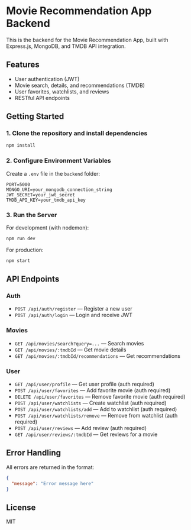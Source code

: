 # Movie Recommendation App Backend

This is the backend for the Movie Recommendation App, built with Express.js, MongoDB, and TMDB API integration.

## Features
- User authentication (JWT)
- Movie search, details, and recommendations (TMDB)
- User favorites, watchlists, and reviews
- RESTful API endpoints

## Getting Started

### 1. Clone the repository and install dependencies
```bash
npm install
```

### 2. Configure Environment Variables
Create a `.env` file in the `backend` folder:
```
PORT=5000
MONGO_URI=your_mongodb_connection_string
JWT_SECRET=your_jwt_secret
TMDB_API_KEY=your_tmdb_api_key
```

### 3. Run the Server
For development (with nodemon):
```bash
npm run dev
```
For production:
```bash
npm start
```

## API Endpoints

### Auth
- `POST /api/auth/register` — Register a new user
- `POST /api/auth/login` — Login and receive JWT

### Movies
- `GET /api/movies/search?query=...` — Search movies
- `GET /api/movies/:tmdbId` — Get movie details
- `GET /api/movies/:tmdbId/recommendations` — Get recommendations

### User
- `GET /api/user/profile` — Get user profile (auth required)
- `POST /api/user/favorites` — Add favorite movie (auth required)
- `DELETE /api/user/favorites` — Remove favorite movie (auth required)
- `POST /api/user/watchlists` — Create watchlist (auth required)
- `POST /api/user/watchlists/add` — Add to watchlist (auth required)
- `POST /api/user/watchlists/remove` — Remove from watchlist (auth required)
- `POST /api/user/reviews` — Add review (auth required)
- `GET /api/user/reviews/:tmdbId` — Get reviews for a movie

## Error Handling
All errors are returned in the format:
```json
{
  "message": "Error message here"
}
```

## License
MIT
